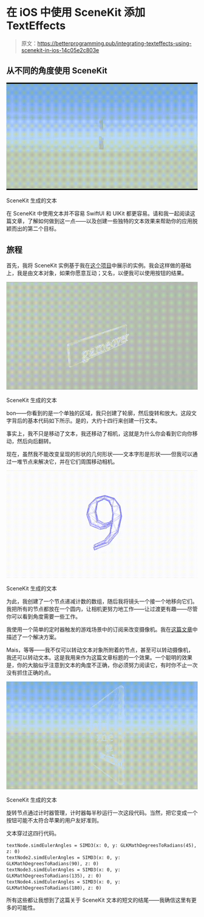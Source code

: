 # 在 iOS 中使用 SceneKit 添加 TextEffects

> 原文：<https://betterprogramming.pub/integrating-texteffects-using-scenekit-in-ios-14c05e2c803e>

## 从不同的角度使用 SceneKit

![](img/41714cdd706a20ce99772812c92144c7.png)

SceneKit 生成的文本

在 SceneKit 中使用文本并不容易 SwiftUI 和 UIKit 都更容易。请和我一起阅读这篇文章，了解如何做到这一点——以及创建一些独特的文本效果来帮助你的应用脱颖而出的第二个目标。

## 旅程

首先，我将 SceneKit 实例基于我在[这个项目](/lets-build-sf-symbols-browser-in-3d-using-scenekit-and-swiftui-af8c0a0e9560)中展示的实例。我会这样做的基础上，我是由文本对象，如果你愿意互动；又名，以便我可以使用按钮的结果。

![](img/11c6098329b33a74de0140e2c5e7016a.png)

SceneKit 生成的文本

bon——你看到的是一个单独的区域，我只创建了轮廓，然后旋转和放大。这段文字背后的基本代码如下所示。是的，大约十四行来创建一行文本。

事实上，我不只是移动了文本，我还移动了相机，这就是为什么你会看到它向你移动，然后向后翻转。

现在，虽然我不能改变呈现的形状的几何形状——文本字形是形状——但我可以通过一堆节点来解决它，并在它们周围移动相机。

![](img/d26ee8747df7499ea3bce206df644669.png)

SceneKit 生成的文本

为此，我创建了一个节点递减计数的数组，随后我将镜头一个接一个地移向它们。我把所有的节点都放在一个圆内，让相机更努力地工作——让过渡更有趣——尽管你可以看到角度需要一些工作。

我使用一个简单的定时器触发的游戏场景中的订阅来改变摄像机。我在[这篇文章](/16-useful-extensions-for-swiftui-88aae6ff8909)中描述了一个解决方案。

Mais，等等——我不仅可以转动文本对象所附着的节点，甚至可以转动摄像机，我还可以转动文本。这是我用来作为这篇文章标题的一个效果。一个聪明的效果是，你的大脑似乎注意到文本的角度不正确，你必须努力阅读它，有时你不止一次没有抓住正确的点。

![](img/c60aae66baa508529e5ecee2ddd6d665.png)

SceneKit 生成的文本

旋转节点通过计时器管理，计时器每半秒运行一次这段代码。当然，把它变成一个按钮可能不太符合苹果的用户友好准则。

文本穿过这四行代码。

```
textNode.simdEulerAngles = SIMD3(x: 0, y: GLKMathDegreesToRadians(45), z: 0)
textNode2.simdEulerAngles = SIMD3(x: 0, y: GLKMathDegreesToRadians(90), z: 0)
textNode3.simdEulerAngles = SIMD3(x: 0, y: GLKMathDegreesToRadians(135), z: 0)
textNode4.simdEulerAngles = SIMD3(x: 0, y: GLKMathDegreesToRadians(180), z: 0)
```

所有这些都让我想到了这篇关于 SceneKit 文本的短文的结尾——我确信这里有更多的可能性。